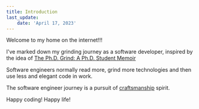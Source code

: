```yaml
---
title: Introduction
last_update:
    date: 'April 17, 2023'
---
```


Welcome to my home on the internet!!!

I've marked down my grinding journey as a software developer,
inspired by the idea of [The Ph.D. Grind: A Ph.D. Student Memoir](https://www.goodreads.com/en/book/show/15731248-the-ph-d-grind)

Software engineers normally read more, grind more technologies and then use less and elegant code in work.

The software engineer journey is a pursuit of 
[craftsmanship](https://manifesto.softwarecraftsmanship.org/) spirit.

Happy coding! Happy life!